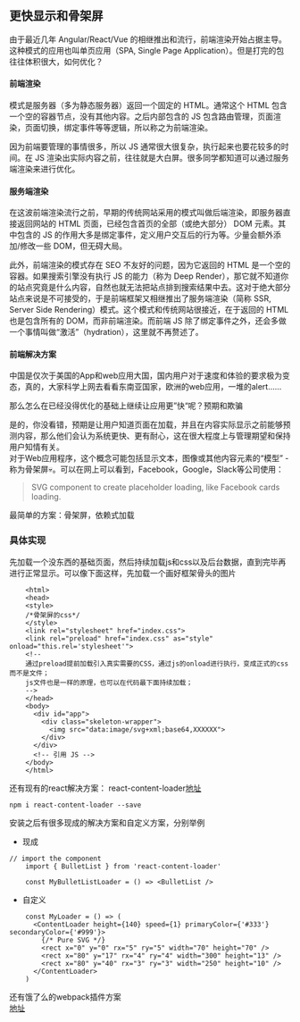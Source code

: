 ## 更快显示和骨架屏

由于最近几年 Angular/React/Vue 的相继推出和流行，前端渲染开始占据主导。这种模式的应用也叫单页应用（SPA, Single Page Application）。但是打完的包往往体积很大，如何优化？  

#### 前端渲染

模式是服务器（多为静态服务器）返回一个固定的 HTML。通常这个 HTML 包含一个空的容器节点，没有其他内容。之后内部包含的 JS 包含路由管理，页面渲染，页面切换，绑定事件等等逻辑，所以称之为前端渲染。  

因为前端要管理的事情很多，所以 JS 通常很大很复杂，执行起来也要花较多的时间。在 JS 渲染出实际内容之前，往往就是大白屏。很多同学都知道可以通过服务端渲染来进行优化。  

#### 服务端渲染

在这波前端渲染流行之前，早期的传统网站采用的模式叫做后端渲染，即服务器直接返回网站的 HTML 页面，已经包含首页的全部（或绝大部分） DOM 元素。其中包含的 JS 的作用大多是绑定事件，定义用户交互后的行为等。少量会额外添加/修改一些 DOM，但无碍大局。  

此外，前端渲染的模式存在 SEO 不友好的问题，因为它返回的 HTML 是一个空的容器。如果搜索引擎没有执行 JS 的能力（称为 Deep Render），那它就不知道你的站点究竟是什么内容，自然也就无法把站点排到搜索结果中去。这对于绝大部分站点来说是不可接受的，于是前端框架又相继推出了服务端渲染（简称 SSR, Server Side Rendering）模式。这个模式和传统网站很接近，在于返回的 HTML 也是包含所有的 DOM，而非前端渲染。而前端 JS 除了绑定事件之外，还会多做一个事情叫做“激活”（hydration），这里就不再赘述了。  

#### 前端解决方案
中国是仅次于美国的App和web应用大国，国内用户对于速度和体验的要求极为变态，真的，大家科学上网去看看东南亚国家，欧洲的web应用，一堆的alert……  

那么怎么在已经没得优化的基础上继续让应用更”快“呢？预期和欺骗  

是的，你没看错，预期是让用户知道页面在加载，并且在内容实际显示之前能够预测内容，那么他们会认为系统更快、更有耐心，这在很大程度上与管理期望和保持用户知情有关。  
对于Web应用程序，这个概念可能包括显示文本，图像或其他内容元素的“模型” - 称为骨架屏💀。可以在网上可以看到，Facebook，Google，Slack等公司使用：  
> SVG component to create placeholder loading, like Facebook cards loading.   

最简单的方案：骨架屏，依赖式加载

### 具体实现
先加载一个没东西的基础页面，然后持续加载js和css以及后台数据，直到完毕再进行正常显示。可以像下面这样，先加载一个画好框架骨头的图片
```
    <html>
    <head>
    <style>
    /*骨架屏的css*/
    </style>
    <link rel="stylesheet" href="index.css">
    <link rel="preload" href="index.css" as="style" onload="this.rel='stylesheet'">
    <!--
    通过preload提前加载引入真实需要的CSS，通过js的onload进行执行，变成正式的css而不是文件；
    js文件也是一样的原理，也可以在代码最下面持续加载；
    -->
    </head>
    <body>
      <div id="app">
        <div class="skeleton-wrapper">
          <img src="data:image/svg+xml;base64,XXXXXX">
        </div>
      </div>
      <!-- 引用 JS -->
    </body>
    </html>
```
还有现有的react解决方案： react-content-loader[地址](https://github.com/danilowoz/react-content-loader)  
```
npm i react-content-loader --save
```
安装之后有很多现成的解决方案和自定义方案，分别举例
+ 现成

```
// import the component
    import { BulletList } from 'react-content-loader'

    const MyBulletListLoader = () => <BulletList />
```

+ 自定义

```
    const MyLoader = () => (
      <ContentLoader height={140} speed={1} primaryColor={'#333'} secondaryColor={'#999'}>
        {/* Pure SVG */}
        <rect x="0" y="0" rx="5" ry="5" width="70" height="70" />
        <rect x="80" y="17" rx="4" ry="4" width="300" height="13" />
        <rect x="80" y="40" rx="3" ry="3" width="250" height="10" />
      </ContentLoader>
    )
```

还有饿了么的webpack插件方案  
[地址](https://github.com/ElemeFE/page-skeleton-webpack-plugin)  
